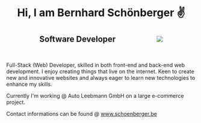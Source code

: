 <h1 align='center'> Hi, I am Bernhard Schönberger ✌️</h1>
<h2 align='center'>Software Developer&nbsp;&nbsp;&nbsp;&nbsp;&nbsp;&nbsp;&nbsp;&nbsp;&nbsp;&nbsp;&nbsp;&nbsp;&nbsp;&nbsp;&nbsp;&nbsp;&nbsp;&nbsp;&nbsp;&nbsp;&nbsp;&nbsp;<img src="https://komarev.com/ghpvc/?username=schoenbergerb" /></h2>

<br />

<p>
Full-Stack (Web) Developer, skilled in both front-end and back-end web development. I enjoy creating things that live on the internet. Keen to create new and innovative websites and always eager to learn new technologies to enhance my skills.
</p>
<p>
Currently I'm working @ Auto Leebmann GmbH on a large e-commerce project.
</p>

Contact informations can be found @ <a href="https://www.schoenberger.be" target="_blank">www.schoenberger.be</a> 

<br />




